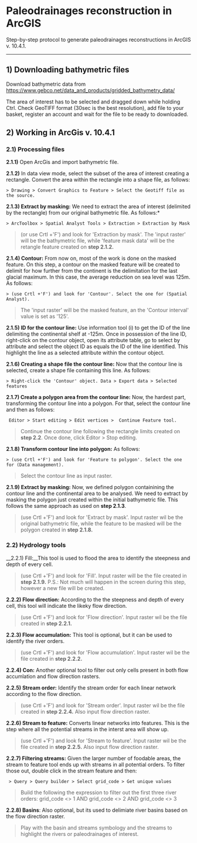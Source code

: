 # **Paleodrainages reconstruction in ArcGIS**
Step-by-step protocol to generate paleodrainages reconstructions in ArcGIS v. 10.4.1.

-----------------------

##  **1) Downloading bathymetric files**
Download bathymetric data from
 https://www.gebco.net/data_and_products/gridded_bathymetry_data/

 The area of interest has to be selected and dragged down while holding Ctrl. Check GeoTIFF format (30sec is the best resolution), add file to your basket, register an account and wait for the file to be ready to downloaded.

 ##  **2) Working in ArcGis v. 10.4.1**

### 2.1) Processing files

 __2.1.1)__ Open ArcGis and import bathymetric file.

 __2.1.2)__ In data view mode, select the subset of the area of interest creating a rectangle. Convert the area within the rectangle into a shape file, as follows:

 ````
 > Drawing > Convert Graphics to Feature > Select the Geotiff file as the source.

````
__2.1.3) Extract by masking:__ We need to extract the area of interest (delimited by the rectangle) from our original bathymetric file. As follows:*

````
> ArcToolbox > Spatial Analyst Tools > Extraction > Extraction by Mask
````
> (or use Crtl +'F') and look for 'Extraction by mask'. The 'input raster' will be the bathymetric file, while 'feature mask data' will be the retangle feature created on __step 2.1.2.__

__2.1.4) Contour:__ From now on, most of the work is done on the masked feature. On this step, a contour on the masked feature will be created to delimit for how further from the continent is the delimitation for the last glacial maximum. In this case, the average reduction on sea level was 125m. As follows:

````
> (use Crtl +'F') and look for 'Contour'. Select the one for (Spatial Analyst).  
````
>The 'input raster' will be the masked feature, an the 'Contour interval' value is set as '125'.

__2.1.5) ID for the contour line:__ Use information tool (i) to get the ID of the line delimiting the continental shelf at -125m. Once in possession of the line ID, right-click on the contour object, open its attribute table, go to select by attribute and select the object ID as equals the ID of the line identified. This highlight the line as a selected attribute within the contour object.

__2.1.6) Creating a shape file the contour line:__ Now that the contour line is selected, create a shape file containing this line. As follows:
````
> Right-click the 'Contour' object. Data > Export data > Selected features
````
__2.1.7) Create a polygon area from the contour line:__ Now, the hardest part,  transforming the contour line into a polygon. For that, select the contour line and then as follows:
````
 Editor > Start editing > Edit vertices >  Continue Feature tool.
````
>Continue the contour line following the rectangle limits created on
__step 2.2__. Once done, click Editor > Stop editing.

 __2.1.8) Transform contour line into polygon:__ As follows:
 ````
 > (use Crtl +'F') and look for 'Feature to polygon'. Select the one for (Data management).
 ````
>Select the contour line as input raster.

__2.1.9) Extract by masking:__ Now, we defined polygon containining the contour line and the continental area to be analysed. We need to extract by masking the polygon just created within the initial bathymetric file. This follows the same approach as used on __step 2.1.3__.

> (use Crtl +'F') and look for 'Extract by mask'. Input raster wil be the original bathymetric file, while the feature to be masked will be the polygon created in __step 2.1.8.__

### 2.2) Hydrology tools

__2.2.1) Fill:__This tool is used to flood the area  to identify the steepness and depth of every cell.

> (use Crtl +'F') and look for 'Fill'. Input raster will be the file created in __step 2.1.9.__ P.S.: Not much will happen in the screen during this step, however a new file will be created.

__2.2.2) Flow direction:__ According to the the steepness and depth of every cell, this tool will indicate the likeky flow direction.

> (use Crtl +'F') and look for 'Flow direction'. Input raster wil be the file created in __step 2.2.1.__

 __2.2.3) Flow accumulation:__ This tool is optional, but it can be used to identify the river orders.

> (use Crtl +'F') and look for 'Flow accumulation'. Input raster wil be the file created in __step 2.2.2.__

__2.2.4) Con:__ Another optional tool to filter out only cells present in both flow accumlation and flow direction rasters.

__2.2.5) Stream order:__ Identify the stream order for each linear network according to the flow direction.

> (use Crtl +'F') and look for 'Stream order'. Input raster wil be the file created in __step 2.2.4.__ Also input flow direction raster.

__2.2.6) Stream to feature:__ Converts linear networks into features. This is the step where all the potential streams in the interst area will show up.

> (use Crtl +'F') and look for 'Stream to feature'. Input raster wil be the file created in __step 2.2.5.__ Also input flow direction raster.

 __2.2.7) Filtering streams:__ Given the larger number of foodable areas, the stream to feature tool ends up with streams in all potential orders. To filter those out, double click in the stream feature and then:
 ````
  > Query > Query builder > Select grid_code > Get unique values   
 ````
>  Build the following the expression to filter out the first three river orders:
grid_code <> 1 AND grid_code <> 2  AND grid_code <> 3


__2.2.8) Basins__:  Also optional, but its used to delimiate river basins based on the flow direction raster.

>  Play with the basin and streams symbology and the streams to highlight the rivers or paleodrainages of interest.
